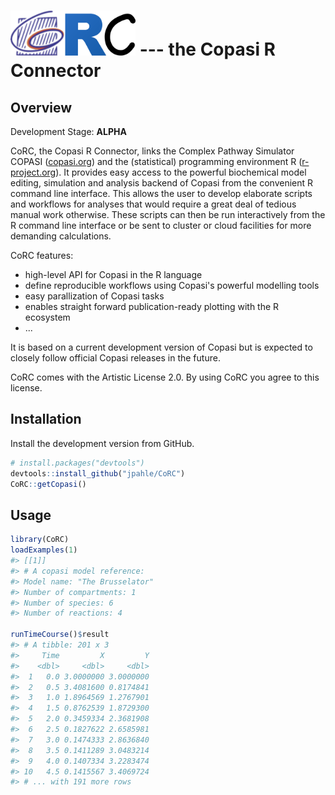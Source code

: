 
<!-- README.md is generated from README.Rmd. Please edit that file -->
<img src="man/figures/logo.png" alt="CoRC logo" width="200"> --- the <b>Co</b>pasi <b>R</b> <b>C</b>onnector
============================================================================================================

Overview
--------

Development Stage: **ALPHA**

CoRC, the Copasi R Connector, links the Complex Pathway Simulator COPASI ([copasi.org](http://copasi.org)) and the (statistical) programming environment R ([r-project.org](http://r-project.org)). It provides easy access to the powerful biochemical model editing, simulation and analysis backend of Copasi from the convenient R command line interface. This allows the user to develop elaborate scripts and workflows for analyses that would require a great deal of tedious manual work otherwise. These scripts can then be run interactively from the R command line interface or be sent to cluster or cloud facilities for more demanding calculations.

CoRC features:

-   high-level API for Copasi in the R language
-   define reproducible workflows using Copasi's powerful modelling tools
-   easy parallization of Copasi tasks
-   enables straight forward publication-ready plotting with the R ecosystem
-   ...

It is based on a current development version of Copasi but is expected to closely follow official Copasi releases in the future.

CoRC comes with the Artistic License 2.0. By using CoRC you agree to this license.

Installation
------------

Install the development version from GitHub.

``` r
# install.packages("devtools")
devtools::install_github("jpahle/CoRC")
CoRC::getCopasi()
```

Usage
-----

``` r
library(CoRC)
loadExamples(1)
#> [[1]]
#> # A copasi model reference:
#> Model name: "The Brusselator"
#> Number of compartments: 1
#> Number of species: 6
#> Number of reactions: 4

runTimeCourse()$result
#> # A tibble: 201 x 3
#>     Time         X         Y
#>    <dbl>     <dbl>     <dbl>
#>  1   0.0 3.0000000 3.0000000
#>  2   0.5 3.4081600 0.8174841
#>  3   1.0 1.8964569 1.2767901
#>  4   1.5 0.8762539 1.8729300
#>  5   2.0 0.3459334 2.3681908
#>  6   2.5 0.1827622 2.6585981
#>  7   3.0 0.1474333 2.8636840
#>  8   3.5 0.1411289 3.0483214
#>  9   4.0 0.1407334 3.2283474
#> 10   4.5 0.1415567 3.4069724
#> # ... with 191 more rows
```
